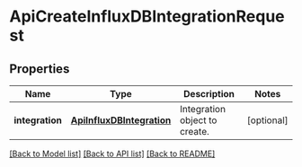 # ApiCreateInfluxDBIntegrationRequest

## Properties
Name | Type | Description | Notes
------------ | ------------- | ------------- | -------------
**integration** | [**ApiInfluxDBIntegration**](ApiInfluxDBIntegration.md) | Integration object to create. | [optional] 

[[Back to Model list]](../README.md#documentation-for-models) [[Back to API list]](../README.md#documentation-for-api-endpoints) [[Back to README]](../README.md)


